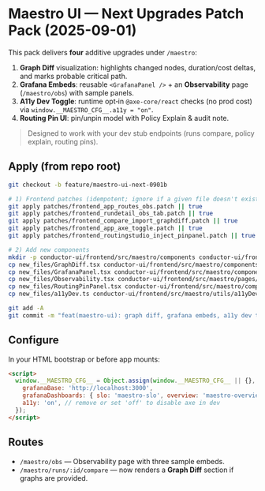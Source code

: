 # Maestro UI — Next Upgrades Patch Pack (2025-09-01)

This pack delivers **four** additive upgrades under `/maestro`:

1. **Graph Diff** visualization: highlights changed nodes, duration/cost deltas, and marks probable critical path.
2. **Grafana Embeds**: reusable `<GrafanaPanel />` + an **Observability** page (`/maestro/obs`) with sample panels.
3. **A11y Dev Toggle**: runtime opt‑in `@axe-core/react` checks (no prod cost) via `window.__MAESTRO_CFG__.a11y = "on"`.
4. **Routing Pin UI**: pin/unpin model with Policy Explain & audit note.

> Designed to work with your dev stub endpoints (runs compare, policy explain, routing pins).

## Apply (from repo root)

```bash
git checkout -b feature/maestro-ui-next-0901b

# 1) Frontend patches (idempotent; ignore if a given file doesn't exist)
git apply patches/frontend_app_routes_obs.patch || true
git apply patches/frontend_rundetail_obs_tab.patch || true
git apply patches/frontend_compare_import_graphdiff.patch || true
git apply patches/frontend_app_axe_toggle.patch || true
git apply patches/frontend_routingstudio_inject_pinpanel.patch || true

# 2) Add new components
mkdir -p conductor-ui/frontend/src/maestro/components conductor-ui/frontend/src/maestro/pages conductor-ui/frontend/src/maestro/utils
cp new_files/GraphDiff.tsx conductor-ui/frontend/src/maestro/components/GraphDiff.tsx
cp new_files/GrafanaPanel.tsx conductor-ui/frontend/src/maestro/components/GrafanaPanel.tsx
cp new_files/Observability.tsx conductor-ui/frontend/src/maestro/pages/Observability.tsx
cp new_files/RoutingPinPanel.tsx conductor-ui/frontend/src/maestro/components/RoutingPinPanel.tsx
cp new_files/a11yDev.ts conductor-ui/frontend/src/maestro/utils/a11yDev.ts

git add -A
git commit -m "feat(maestro-ui): graph diff, grafana embeds, a11y dev toggle, routing pin UI panel"
```

## Configure

In your HTML bootstrap or before app mounts:

```html
<script>
  window.__MAESTRO_CFG__ = Object.assign(window.__MAESTRO_CFG__ || {}, {
    grafanaBase: 'http://localhost:3000',
    grafanaDashboards: { slo: 'maestro-slo', overview: 'maestro-overview', cost: 'maestro-cost' },
    a11y: 'on', // remove or set 'off' to disable axe in dev
  });
</script>
```

## Routes

- `/maestro/obs` — Observability page with three sample embeds.
- `/maestro/runs/:id/compare` — now renders a **Graph Diff** section if graphs are provided.
